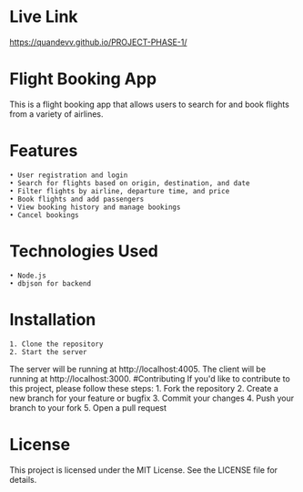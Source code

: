 # Live Link

https://quandevv.github.io/PROJECT-PHASE-1/




# Flight Booking App
This is a flight booking app that allows users to search for and book flights from a variety of airlines.
# Features

    • User registration and login
    • Search for flights based on origin, destination, and date
    • Filter flights by airline, departure time, and price
    • Book flights and add passengers
    • View booking history and manage bookings
    • Cancel bookings
# Technologies Used
      
    • Node.js 
    • dbjson for backend
      
# Installation
    1. Clone the repository
    2. Start the server
    
 
The server will be running at http://localhost:4005.
The client will be running at http://localhost:3000.
#Contributing
If you'd like to contribute to this project, please follow these steps:
    1. Fork the repository
    2. Create a new branch for your feature or bugfix
    3. Commit your changes
    4. Push your branch to your fork
    5. Open a pull request
# License
This project is licensed under the MIT License. See the LICENSE file for details.
